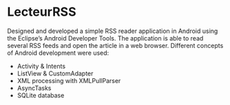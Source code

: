LecteurRSS
==========

Designed and developed a simple RSS reader application in Android using the Eclipse’s Android Developer Tools. The application is able to read several RSS feeds and open the article in a web browser.
Different concepts of Android development were used:
- Activity & Intents
- ListView & CustomAdapter
- XML processing with XMLPullParser
- AsyncTasks
- SQLite database
